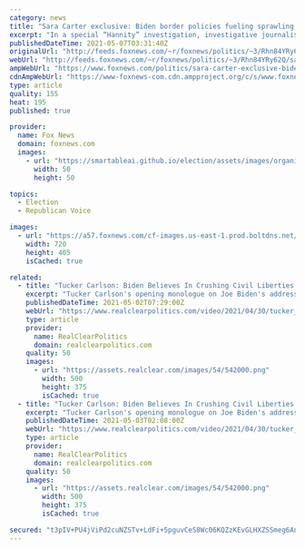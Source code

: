 ```yaml
---
category: news
title: "Sara Carter exclusive: Biden border policies fueling sprawling cartel-linked pot-growing operations far inland"
excerpt: "In a special “Hannity” investigation, investigative journalist Sara Carter traveled to the Antelope Valley around Lancaster, Calif., where – hundreds of miles away from the Mexican border – the Biden border crisis is starkly affecting everyday Americans as cartel-linked marijuana growing operations have"
publishedDateTime: 2021-05-07T03:31:40Z
originalUrl: "http://feeds.foxnews.com/~r/foxnews/politics/~3/Rhn84YRy62Q/sara-carter-exclusive-biden-border-crisis-fueling-sprawling-cartel-linked-pot-growing-operations-far-inland"
webUrl: "http://feeds.foxnews.com/~r/foxnews/politics/~3/Rhn84YRy62Q/sara-carter-exclusive-biden-border-crisis-fueling-sprawling-cartel-linked-pot-growing-operations-far-inland"
ampWebUrl: "https://www.foxnews.com/politics/sara-carter-exclusive-biden-border-crisis-fueling-sprawling-cartel-linked-pot-growing-operations-far-inland.amp"
cdnAmpWebUrl: "https://www-foxnews-com.cdn.ampproject.org/c/s/www.foxnews.com/politics/sara-carter-exclusive-biden-border-crisis-fueling-sprawling-cartel-linked-pot-growing-operations-far-inland.amp"
type: article
quality: 155
heat: 195
published: true

provider:
  name: Fox News
  domain: foxnews.com
  images:
    - url: "https://smartableai.github.io/election/assets/images/organizations/foxnews.com-50x50.jpg"
      width: 50
      height: 50

topics:
  - Election
  - Republican Voice

images:
  - url: "https://a57.foxnews.com/cf-images.us-east-1.prod.boltdns.net/v1/static/694940094001/5c5fb830-de6d-4edd-bcd9-b6febbed1e9b/136d7057-b82d-4475-818a-f92ba76c95f2/1280x720/match/720/405/image.jpg?ve=1&tl=1"
    width: 720
    height: 405
    isCached: true

related:
  - title: "Tucker Carlson: Biden Believes In Crushing Civil Liberties In Order To Achieve Political Imperatives"
    excerpt: "Tucker Carlson's opening monologue on Joe Biden's address to the Joint Session of Congress: TUCKER CARLSON: Joe Biden spoke to a joint session of Congress Wednesday, night. If you saw it -- and relatively few people did,"
    publishedDateTime: 2021-05-02T07:29:00Z
    webUrl: "https://www.realclearpolitics.com/video/2021/04/30/tucker_carlson_joe_biden_says_hes_in_charge_and_will_brook_no_opposition.html"
    type: article
    provider:
      name: RealClearPolitics
      domain: realclearpolitics.com
    quality: 50
    images:
      - url: "https://assets.realclear.com/images/54/542000.png"
        width: 500
        height: 375
        isCached: true
  - title: "Tucker Carlson: Biden Believes In Crushing Civil Liberties In Order To Achieve Political Imperatives"
    excerpt: "Tucker Carlson's opening monologue on Joe Biden's address to the Joint Session of Congress: TUCKER CARLSON: Joe Biden spoke to a joint session of Congress Wednesday, night. If you saw it -- and relatively few people did,"
    publishedDateTime: 2021-05-03T02:08:00Z
    webUrl: "https://www.realclearpolitics.com/video/2021/04/30/tucker_carlson_joe_biden_says_hes_in_charge_and_will_brook_no_opposition.html#!"
    type: article
    provider:
      name: RealClearPolitics
      domain: realclearpolitics.com
    quality: 50
    images:
      - url: "https://assets.realclear.com/images/54/542000.png"
        width: 500
        height: 375
        isCached: true

secured: "t3pIV+PU4jViPd2cuNZSTv+LdFi+5pguvCeS8Wc06KQZzKEvGLHXZSSmeg6AnXiGu2u3T7L69fZFLNykXrcy8fp2xJPfGC4daQLsngOrcS1kVcqmgxdauBNefc6GsuU/coLI1FcsBzXBqLu3Z98If3Ej/w3EguWDk12DluG+NBK4yM+s9me2gduVfyEjDefBshDRNYYp4vHGkTv9COHFkCtW5pXWTZ1juy37lns/YhXvfwnimjcsfNYn+H+wGlN+webC35R9IbGSWs6xLFfXAVRnWppzZflmtKgrdVbcSwbKlaP78k+fqrQmVjnld5lH2YOCINRi4sivSIxNg6F49TG2xjd1bEClhY3FGUo/M40=;GfINzmHv2B2Jq0XyJWa76w=="
---
```


